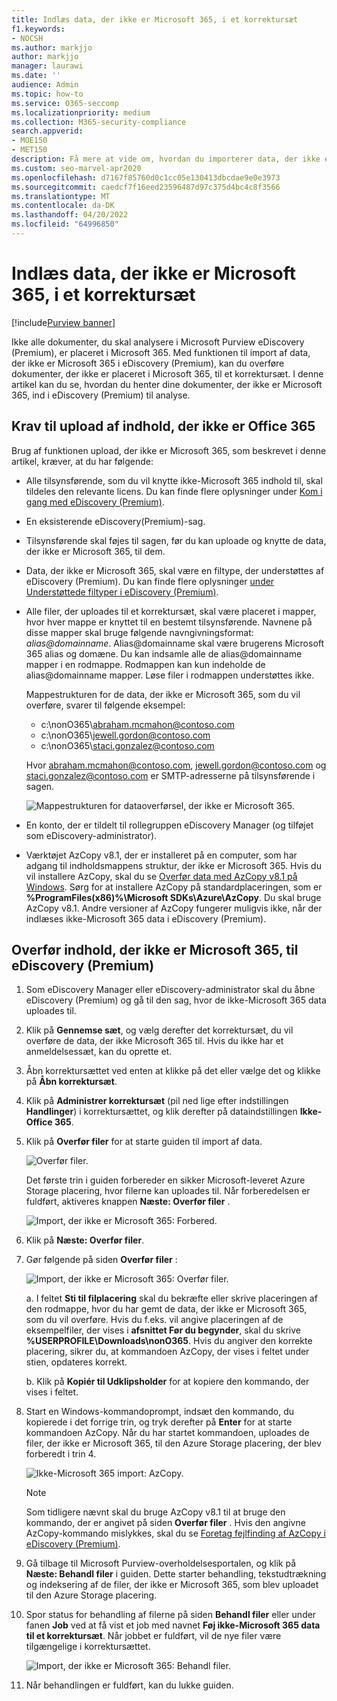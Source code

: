 ```yaml
---
title: Indlæs data, der ikke er Microsoft 365, i et korrektursæt
f1.keywords:
- NOCSH
ms.author: markjjo
author: markjjo
manager: laurawi
ms.date: ''
audience: Admin
ms.topic: how-to
ms.service: O365-seccomp
ms.localizationpriority: medium
ms.collection: M365-security-compliance
search.appverid:
- MOE150
- MET150
description: Få mere at vide om, hvordan du importerer data, der ikke er Microsoft 365, til et korrektursæt til analyse i en eDiscovery-sag (Premium).
ms.custom: seo-marvel-apr2020
ms.openlocfilehash: d7167f85760d0c1cc05e130413dbcdae9e0e3973
ms.sourcegitcommit: caedcf7f16eed23596487d97c375d4bc4c8f3566
ms.translationtype: MT
ms.contentlocale: da-DK
ms.lasthandoff: 04/20/2022
ms.locfileid: "64996850"
---
```

# <a name="load-non-microsoft-365-data-into-a-review-set"></a>Indlæs data, der ikke er Microsoft 365, i et korrektursæt

[!include[Purview banner](../includes/purview-rebrand-banner.md)]

Ikke alle dokumenter, du skal analysere i Microsoft Purview eDiscovery (Premium), er placeret i Microsoft 365. Med funktionen til import af data, der ikke er Microsoft 365 i eDiscovery (Premium), kan du overføre dokumenter, der ikke er placeret i Microsoft 365, til et korrektursæt. I denne artikel kan du se, hvordan du henter dine dokumenter, der ikke er Microsoft 365, ind i eDiscovery (Premium) til analyse.

## <a name="requirements-to-upload-non-office-365-content"></a>Krav til upload af indhold, der ikke er Office 365

Brug af funktionen upload, der ikke er Microsoft 365, som beskrevet i denne artikel, kræver, at du har følgende:

- Alle tilsynsførende, som du vil knytte ikke-Microsoft 365 indhold til, skal tildeles den relevante licens. Du kan finde flere oplysninger under [Kom i gang med eDiscovery (Premium)](get-started-with-advanced-ediscovery.md#step-1-verify-and-assign-appropriate-licenses).

- En eksisterende eDiscovery(Premium)-sag.

- Tilsynsførende skal føjes til sagen, før du kan uploade og knytte de data, der ikke er Microsoft 365, til dem.

- Data, der ikke er Microsoft 365, skal være en filtype, der understøttes af eDiscovery (Premium). Du kan finde flere oplysninger [under Understøttede filtyper i eDiscovery (Premium)](supported-filetypes-ediscovery20.md).

- Alle filer, der uploades til et korrektursæt, skal være placeret i mapper, hvor hver mappe er knyttet til en bestemt tilsynsførende. Navnene på disse mapper skal bruge følgende navngivningsformat: *alias@domainname*. Alias@domainname skal være brugerens Microsoft 365 alias og domæne. Du kan indsamle alle de alias@domainname mapper i en rodmappe. Rodmappen kan kun indeholde de alias@domainname mapper. Løse filer i rodmappen understøttes ikke.

   Mappestrukturen for de data, der ikke er Microsoft 365, som du vil overføre, svarer til følgende eksempel:

   - c:\nonO365\abraham.mcmahon@contoso.com
   - c:\nonO365\jewell.gordon@contoso.com
   - c:\nonO365\staci.gonzalez@contoso.com

   Hvor abraham.mcmahon@contoso.com, jewell.gordon@contoso.com og staci.gonzalez@contoso.com er SMTP-adresserne på tilsynsførende i sagen.

   ![Mappestrukturen for dataoverførsel, der ikke er Microsoft 365.](../media/3f2dde84-294e-48ea-b44b-7437bd25284c.png)

- En konto, der er tildelt til rollegruppen eDiscovery Manager (og tilføjet som eDiscovery-administrator).

- Værktøjet AzCopy v8.1, der er installeret på en computer, som har adgang til indholdsmappens struktur, der ikke er Microsoft 365. Hvis du vil installere AzCopy, skal du se [Overfør data med AzCopy v8.1 på Windows](/previous-versions/azure/storage/storage-use-azcopy). Sørg for at installere AzCopy på standardplaceringen, som er **%ProgramFiles(x86)%\Microsoft SDKs\Azure\AzCopy**. Du skal bruge AzCopy v8.1. Andre versioner af AzCopy fungerer muligvis ikke, når der indlæses ikke-Microsoft 365 data i eDiscovery (Premium).


## <a name="upload-non-microsoft-365-content-into-ediscovery-premium"></a>Overfør indhold, der ikke er Microsoft 365, til eDiscovery (Premium)

1. Som eDiscovery Manager eller eDiscovery-administrator skal du åbne eDiscovery (Premium) og gå til den sag, hvor de ikke-Microsoft 365 data uploades til.  

2. Klik på **Gennemse sæt**, og vælg derefter det korrektursæt, du vil overføre de data, der ikke Microsoft 365 til.  Hvis du ikke har et anmeldelsessæt, kan du oprette et. 
 
3. Åbn korrektursættet ved enten at klikke på det eller vælge det og klikke på **Åbn korrektursæt**.

4. Klik på **Administrer korrektursæt** (pil ned lige efter indstillingen **Handlinger**) i korrektursættet, og klik derefter på dataindstillingen **Ikke-Office 365**.

5. Klik på **Overfør filer** for at starte guiden til import af data.

   ![Overfør filer.](../media/574f4059-4146-4058-9df3-ec97cf28d7c7.png)

   Det første trin i guiden forbereder en sikker Microsoft-leveret Azure Storage placering, hvor filerne kan uploades til.  Når forberedelsen er fuldført, aktiveres knappen **Næste: Overfør filer** .

   ![Import, der ikke er Microsoft 365: Forbered.](../media/0670a347-a578-454a-9b3d-e70ef47aec57.png)
 
5. Klik på **Næste: Overfør filer**.

6. Gør følgende på siden **Overfør filer** :

   ![Import, der ikke er Microsoft 365: Overfør filer.](../media/3ea53b5d-7f9b-4dfc-ba63-90a38c14d41a.png)

   a. I feltet **Sti til filplacering** skal du bekræfte eller skrive placeringen af den rodmappe, hvor du har gemt de data, der ikke er Microsoft 365, som du vil overføre. Hvis du f.eks. vil angive placeringen af de eksempelfiler, der vises i **afsnittet Før du begynder**, skal du skrive **%USERPROFILE\Downloads\nonO365**. Hvis du angiver den korrekte placering, sikrer du, at kommandoen AzCopy, der vises i feltet under stien, opdateres korrekt.

   b. Klik på **Kopiér til Udklipsholder** for at kopiere den kommando, der vises i feltet.

7. Start en Windows-kommandoprompt, indsæt den kommando, du kopierede i det forrige trin, og tryk derefter på **Enter** for at starte kommandoen AzCopy.  Når du har startet kommandoen, uploades de filer, der ikke er Microsoft 365, til den Azure Storage placering, der blev forberedt i trin 4.

   ![Ikke-Microsoft 365 import: AzCopy.](../media/504e2dbe-f36f-4f36-9b08-04aea85d8250.png)

   > [!NOTE]
   > Som tidligere nævnt skal du bruge AzCopy v8.1 til at bruge den kommando, der er angivet på siden **Overfør filer** . Hvis den angivne AzCopy-kommando mislykkes, skal du se [Foretag fejlfinding af AzCopy i eDiscovery (Premium)](troubleshooting-azcopy.md).

8. Gå tilbage til Microsoft Purview-overholdelsesportalen, og klik på **Næste: Behandl filer** i guiden.  Dette starter behandling, tekstudtrækning og indeksering af de filer, der ikke er Microsoft 365, som blev uploadet til den Azure Storage placering.  

9. Spor status for behandling af filerne på siden **Behandl filer** eller under fanen **Job** ved at få vist et job med navnet **Føj ikke-Microsoft 365 data til et korrektursæt**.  Når jobbet er fuldført, vil de nye filer være tilgængelige i korrektursættet.

   ![Import, der ikke er Microsoft 365: Behandl filer.](../media/218b1545-416a-4a9f-9b25-3b70e8508f67.png)

10. Når behandlingen er fuldført, kan du lukke guiden.
